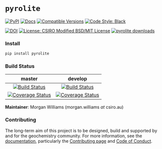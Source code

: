 # `pyrolite`

<p align="left">
  <a href="https://pypi.python.org/pypi/pyrolite/">
    <img src="https://img.shields.io/pypi/v/pyrolite.svg" alt="PyPI"></a>
  <a href="https://pyrolite.readthedocs.io/">
     <img src="https://readthedocs.org/projects/pyrolite/badge/?version=latest" alt="Docs"/></a>
  <a href="https://pypi.python.org/pypi/pyrolite/">
    <img src="https://img.shields.io/pypi/pyversions/pyrolite.svg"
         alt="Compatible Versions"></a>
  <a href="https://github.com/ambv/black">
    <img src="https://img.shields.io/badge/code%20style-black-000000.svg"
         alt="Code Style: Black"></a>
</p>
<p align="left">
<a href="https://zenodo.org/badge/latestdoi/137172322">
  <img src="https://zenodo.org/badge/137172322.svg" alt="DOI"></a>
<a href="https://github.com/morganjwilliams/pyrolite/blob/master/LICENSE" >
  <img src="https://img.shields.io/badge/License-CSIRO_BSD/MIT_License-blue.svg"
       alt="License: CSIRO Modified BSD/MIT License"></a>
<a href="https://pypistats.org/packages/pyrolite" >
  <img src="https://img.shields.io/pypi/dm/pyrolite.svg?style=flat"
        alt="pyrolite downloads" ></a>
</p>

### Install

```bash
pip install pyrolite
```

### Build Status


| **master** | **develop** |
|:----------:|:-----------:|
| [![Build Status](https://travis-ci.org/morganjwilliams/pyrolite.svg?branch=master)](https://travis-ci.org/morganjwilliams/pyrolite) | [![Build Status](https://travis-ci.org/morganjwilliams/pyrolite.svg?branch=develop)](https://travis-ci.org/morganjwilliams/pyrolite) |
| [![Coverage Status](https://coveralls.io/repos/github/morganjwilliams/pyrolite/badge.svg?branch=master)](https://coveralls.io/github/morganjwilliams/pyrolite?branch=master) | [![Coverage Status](https://coveralls.io/repos/github/morganjwilliams/pyrolite/badge.svg?branch=develop)](https://coveralls.io/github/morganjwilliams/pyrolite?branch=develop) |

**Maintainer**: Morgan Williams (morgan.williams _at_ csiro.au)

### Contributing

The long-term aim of this project is to be designed, build and supported by and for
the geochemistry community. For more information, see the [documentation](https://pyrolite.readthedocs.io/), particularly the [
Contributing page](https://pyrolite.readthedocs.io/en/latest/contributing.html) and [Code of Conduct](https://pyrolite.readthedocs.io/en/latest/conduct.html).
